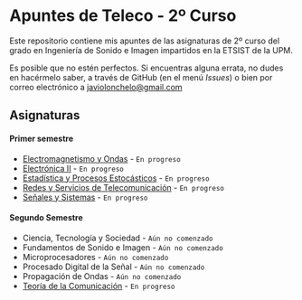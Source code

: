 # Apuntes de Teleco - 2º Curso
Este repositorio contiene mis apuntes de las asignaturas de 2º curso del grado en Ingeniería de Sonido e Imagen impartidos en la ETSIST de la UPM.

Es posible que no estén perfectos. Si encuentras alguna errata, no dudes en hacérmelo saber, a través de GitHub (en el menú _Issues_) o bien por correo electrónico a [javiolonchelo@gmail.com](mailto:javiolonchelo@gmail.com)

## Asignaturas
#### Primer semestre
- [Electromagnetismo y Ondas](../main/Primer_Semestre/Electromagnetismo_y_Ondas/Electromagnetismo_y_Ondas.pdf) - `En progreso`
- [Electrónica II](../main/Primer_Semestre/Electronica_II/Electronica_II.pdf) - `En progreso`
- [Estadística y Procesos Estocásticos](../main/Primer_Semestre/Estadistica_y_Procesos_Estocasticos/Estadistica_y_Procesos_Estocasticos.pdf) - `En progreso`
- [Redes y Servicios de Telecomunicación](../main/Primer_Semestre/Redes_y_Servicios_de_Telecomunicacion/Redes_y_Servicios_de_Telecomunicacion.pdf) - `En progreso`
- [Señales y Sistemas](../main/Senales_y_Sistemas/Primer_Semestre/Senales_y_Sistemas.pdf) - `En progreso`
#### Segundo Semestre
- Ciencia, Tecnología y Sociedad - `Aún no comenzado`
- Fundamentos de Sonido e Imagen - `Aún no comenzado`
- Microprocesadores - `Aún no comenzado`
- Procesado Digital de la Señal - `Aún no comenzado`
- Propagación de Ondas - `Aún no comenzado`
- [Teoría de la Comunicación](../main/Segundo_Semestre/Teoria_de_la_Comunicacion/Teoria_de_la_Comunicacion.pdf) - `En progreso`
